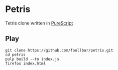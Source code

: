 # Petris

Tetris clone written in [PureScript](http://www.purescript.org/)

## Play

```
git clone https://github.com/foollbar/petris.git
cd petris
pulp build --to index.js
firefox index.html
```
